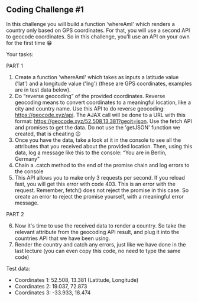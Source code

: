 
## Coding Challenge #1
In this challenge you will build a function 'whereAmI' which renders a country
only based on GPS coordinates. For that, you will use a second API to geocode
coordinates. So in this challenge, you’ll use an API on your own for the first time 😁

Your tasks:

PART 1

1. Create a function 'whereAmI' which takes as inputs a latitude value ('lat')
and a longitude value ('lng') (these are GPS coordinates, examples are in test
data below).
2. Do “reverse geocoding” of the provided coordinates. Reverse geocoding means
to convert coordinates to a meaningful location, like a city and country name.
Use this API to do reverse geocoding: https://geocode.xyz/api. The AJAX call
will be done to a URL with this format:
https://geocode.xyz/52.508,13.381?geoit=json. Use the fetch API and
promises to get the data. Do not use the 'getJSON' function we created, that
is cheating 😉
3. Once you have the data, take a look at it in the console to see all the attributes
that you received about the provided location. Then, using this data, log a
message like this to the console: “You are in Berlin, Germany”
4. Chain a .catch method to the end of the promise chain and log errors to the
console
5. This API allows you to make only 3 requests per second. If you reload fast, you
will get this error with code 403. This is an error with the request. Remember,
fetch() does not reject the promise in this case. So create an error to reject
the promise yourself, with a meaningful error message.

PART 2

6. Now it's time to use the received data to render a country. So take the relevant
attribute from the geocoding API result, and plug it into the countries API that
we have been using.
7. Render the country and catch any errors, just like we have done in the last
lecture (you can even copy this code, no need to type the same code)

Test data:
- Coordinates 1: 52.508, 13.381 (Latitude, Longitude)
- Coordinates 2: 19.037, 72.873
- Coordinates 3: -33.933, 18.474
